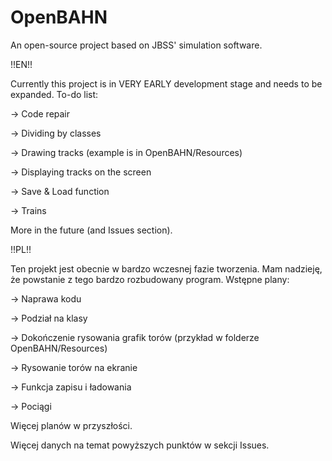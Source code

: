 # OpenBAHN
An open-source project based on JBSS' simulation software.

!!EN!!

Currently this project is in VERY EARLY development stage and needs to be expanded. To-do list:

-> Code repair

-> Dividing by classes

-> Drawing tracks (example is in OpenBAHN/Resources)

-> Displaying tracks on the screen

-> Save & Load function

-> Trains

More in the future (and Issues section).

!!PL!!

Ten projekt jest obecnie w bardzo wczesnej fazie tworzenia. Mam nadzieję, że powstanie z tego bardzo rozbudowany program. Wstępne plany:

-> Naprawa kodu

-> Podział na klasy

-> Dokończenie rysowania grafik torów (przykład w folderze OpenBAHN/Resources)

-> Rysowanie torów na ekranie

-> Funkcja zapisu i ładowania

-> Pociągi

Więcej planów w przyszłości.

Więcej danych na temat powyższych punktów w sekcji Issues.
